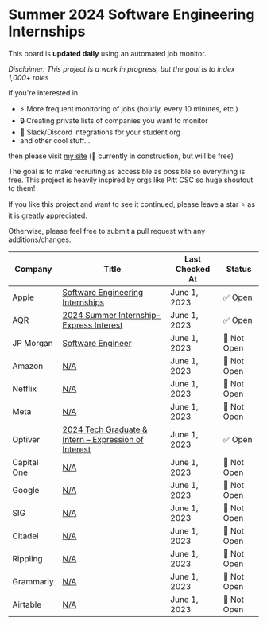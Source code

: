 # Summer 2024 Software Engineering Internships

This board is **updated daily** using an automated job monitor.

_Disclaimer: This project is a work in progress, but the goal is to index 1,000+ roles_

If you're interested in
- ⚡ More frequent monitoring of jobs (hourly, every 10 minutes, etc.)
- 🔒 Creating private lists of companies you want to monitor
- 🔌 Slack/Discord integrations for your student org
- and other cool stuff...

then please visit [my site](https://carbos.vercel.app/) (🚧 currently in construction, but will be free)

The goal is to make recruiting as accessible as possible so everything is free. This project is heavily inspired by orgs like Pitt CSC so huge shoutout to them!

If you like this project and want to see it continued, please leave a star ⭐ as it is greatly appreciated.

Otherwise, please feel free to submit a pull request with any additions/changes.


| Company | Title | Last Checked At | Status |
| ------- | ------| --------------- | ------ |
| Apple | [Software Engineering Internships](https://jobs.apple.com/en-us/details/200480063/software-engineering-internships?team=STDNT) | June 1, 2023 | ✅ Open |
| AQR | [2024 Summer Internship-Express Interest](https://careers.aqr.com/jobs/university-open-positions/greenwich-ct/2024-summer-internship-express-interest/4478927?gh_jid=4478927#/) | June 1, 2023 | ✅ Open |
| JP Morgan | [Software Engineer](https://careers.jpmorgan.com/global/en/students/programs/software-engineer-summer) | June 1, 2023 | 🚧 Not Open |
| Amazon | [N/A](#) | June 1, 2023 | 🚧 Not Open |
| Netflix | [N/A](#) | June 1, 2023 | 🚧 Not Open |
| Meta | [N/A](#) | June 1, 2023 | 🚧 Not Open |
| Optiver | [2024 Tech Graduate & Intern – Expression of Interest](https://optiver.com/working-at-optiver/career-opportunities/6497784002/) | June 1, 2023 | ✅ Open |
| Capital One | [N/A](#) | June 1, 2023 | 🚧 Not Open |
| Google | [N/A](#) | June 1, 2023 | 🚧 Not Open |
| SIG | [N/A](#) | June 1, 2023 | 🚧 Not Open |
| Citadel | [N/A](#) | June 1, 2023 | 🚧 Not Open |
| Rippling | [N/A](#) | June 1, 2023 | 🚧 Not Open |
| Grammarly | [N/A](#) | June 1, 2023 | 🚧 Not Open |
| Airtable | [N/A](#) | June 1, 2023 | 🚧 Not Open |
